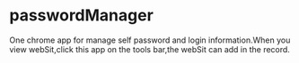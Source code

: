 passwordManager
===============

One chrome app for manage self password and login information.When you view webSit,click this app on the tools bar,the webSit can add in the record.
